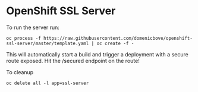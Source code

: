 # OpenShift SSL Server

To run the server run:
```
oc process -f https://raw.githubusercontent.com/domenicbove/openshift-ssl-server/master/template.yaml | oc create -f -
```
This will automatically start a build and trigger a deployment with a secure route exposed. Hit the /secured endpoint on the route!

To cleanup
```
oc delete all -l app=ssl-server
```
